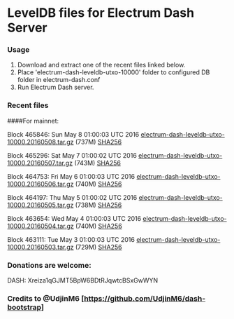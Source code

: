 # LevelDB files for Electrum Dash Server

### Usage

1. Download and extract one of the recent files linked below.
2. Place 'electrum-dash-leveldb-utxo-10000' folder to configured DB folder in electrum-dash.conf
3. Run Electrum Dash server.

### Recent files

####For mainnet:

Block 465846: Sun May  8 01:00:03 UTC 2016 [electrum-dash-leveldb-utxo-10000.20160508.tar.gz](https://transfer.sh/iEr21/electrum-dash-leveldb-utxo-10000.20160508.tar.gz) (737M) [SHA256](https://transfer.sh/NECe4/electrum-dash-leveldb-utxo-10000.20160508.tar.gz.sha256)

Block 465296: Sat May  7 01:00:02 UTC 2016 [electrum-dash-leveldb-utxo-10000.20160507.tar.gz](https://transfer.sh/EnlQ2/electrum-dash-leveldb-utxo-10000.20160507.tar.gz) (743M) [SHA256](https://transfer.sh/Rsl3R/electrum-dash-leveldb-utxo-10000.20160507.tar.gz.sha256)

Block 464753: Fri May  6 01:00:03 UTC 2016 [electrum-dash-leveldb-utxo-10000.20160506.tar.gz](https://transfer.sh/k1j9E/electrum-dash-leveldb-utxo-10000.20160506.tar.gz) (740M) [SHA256](https://transfer.sh/1Ayoq/electrum-dash-leveldb-utxo-10000.20160506.tar.gz.sha256)

Block 464197: Thu May  5 01:00:02 UTC 2016 [electrum-dash-leveldb-utxo-10000.20160505.tar.gz](https://transfer.sh/YuWqE/electrum-dash-leveldb-utxo-10000.20160505.tar.gz) (738M) [SHA256](https://transfer.sh/13rxXz/electrum-dash-leveldb-utxo-10000.20160505.tar.gz.sha256)

Block 463654: Wed May  4 01:00:03 UTC 2016 [electrum-dash-leveldb-utxo-10000.20160504.tar.gz](https://transfer.sh/7wHI8/electrum-dash-leveldb-utxo-10000.20160504.tar.gz) (740M) [SHA256](https://transfer.sh/HTfkg/electrum-dash-leveldb-utxo-10000.20160504.tar.gz.sha256)

Block 463111: Tue May  3 01:00:03 UTC 2016 [electrum-dash-leveldb-utxo-10000.20160503.tar.gz](https://transfer.sh/JJn7C/electrum-dash-leveldb-utxo-10000.20160503.tar.gz) (729M) [SHA256](https://transfer.sh/wDL13/electrum-dash-leveldb-utxo-10000.20160503.tar.gz.sha256)

### Donations are welcome:

DASH: Xreiza1qGJMT5BpW6BDtRJqwtcBSxGwWYN

### Credits to @UdjinM6 [https://github.com/UdjinM6/dash-bootstrap]
